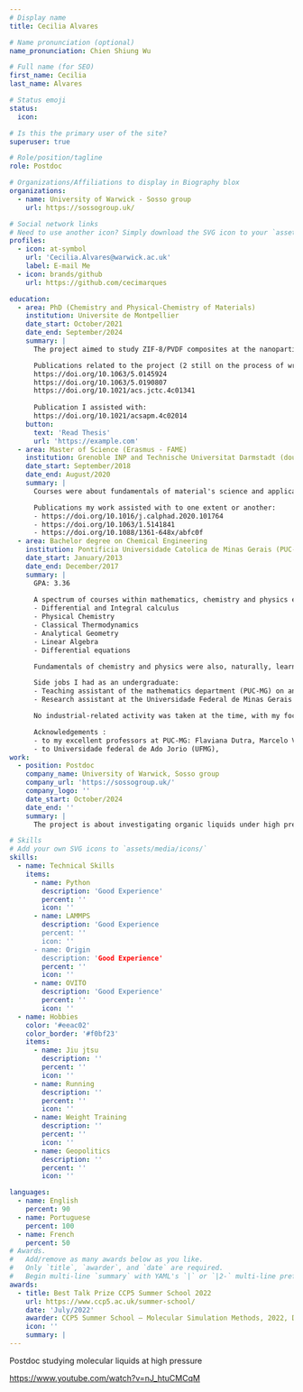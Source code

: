 ```yaml
---
# Display name
title: Cecilia Alvares

# Name pronunciation (optional)
name_pronunciation: Chien Shiung Wu

# Full name (for SEO)
first_name: Cecilia
last_name: Alvares

# Status emoji
status:
  icon: 

# Is this the primary user of the site?
superuser: true

# Role/position/tagline
role: Postdoc

# Organizations/Affiliations to display in Biography blox
organizations:
  - name: University of Warwick - Sosso group
    url: https://sossogroup.uk/

# Social network links
# Need to use another icon? Simply download the SVG icon to your `assets/media/icons/` folder.
profiles:
  - icon: at-symbol
    url: 'Cecilia.Alvares@warwick.ac.uk'
    label: E-mail Me
  - icon: brands/github
    url: https://github.com/cecimarques

education:
  - area: PhD (Chemistry and Physical-Chemistry of Materials)
    institution: Universite de Montpellier
    date_start: October/2021
    date_end: September/2024
    summary: |
      The project aimed to study ZIF-8/PVDF composites at the nanoparticle level using a coarse grained model to answer, at the molecular level, questions related to the influence of nanoparticle shape and size on the polymer structuration and gas adsorption. The project also contemplated the development (and assessment) of several force fields, stemming from different potential fitting strategies (MARTINI, force matching and iterative Boltzmann inversion), as well as different mappings for studying bulk ZIF-8. This thesis was supervised by Prof. Rocio Semino (https://www.rociosemino.com/).

      Publications related to the project (2 still on the process of writing):
      https://doi.org/10.1063/5.0145924
      https://doi.org/10.1063/5.0190807
      https://doi.org/10.1021/acs.jctc.4c01341
      
      Publication I assisted with:
      https://doi.org/10.1021/acsapm.4c02014
    button:
      text: 'Read Thesis'
      url: 'https://example.com'
  - area: Master of Science (Erasmus - FAME)
    institution: Grenoble INP and Technische Universitat Darmstadt (double degree)
    date_start: September/2018
    date_end: August/2020
    summary: |
      Courses were about fundamentals of material's science and applications within a diverse spectrum. My specialization (as well as internship and Mater thesis) was directed towards classical computer simulations. The topic of my Master thesis in particular was on evaluating a given force field on what concerns its ability to reproduce the specific heat capacity at constant pressure (in liquid and solid phases), self-diffusion coefficients and melting point of CaO using classical molecular dynamics, and was made under the supervision of Noel Jakse.

      Publications my work assisted with to one extent or another:
      - https://doi.org/10.1016/j.calphad.2020.101764
      - https://doi.org/10.1063/1.5141841
      - https://doi.org/10.1088/1361-648x/abfc0f
  - area: Bachelor degree on Chemical Engineering
    institution: Pontificia Universidade Catolica de Minas Gerais (PUC-MG)
    date_start: January/2013
    date_end: December/2017
    summary: |
      GPA: 3.36
      
      A spectrum of courses within mathematics, chemistry and physics exist throughout a 5 year Chemical Engineering degree in Brazil. My focus was always on 
      - Differential and Integral calculus
      - Physical Chemistry
      - Classical Thermodynamics
      - Analytical Geometry
      - Linear Algebra
      - Differential equations

      Fundamentals of chemistry and physics were also, naturally, learnt. The former encapsulated only classical mechanics, with the learning of quantum mechanics coming later on as an extracurricular activity of mine. Statistical mechanics, electromagnetism, fundamentals of solid state chemistry and density functional theory were other topics I have devoted time to learn by myself.

      Side jobs I had as an undergraduate:
      - Teaching assistant of the mathematics department (PUC-MG) on analytical geometry differential and integral calculus.
      - Research assistant at the Universidade Federal de Minas Gerais (PUC-MG) on the project "Advanced Water Treatment to Public supply during emergency situations".

      No industrial-related activity was taken at the time, with my focus always being academia on its classical definition.

      Acknowledgements :
      - to my excellent professors at PUC-MG: Flaviana Dutra, Marcelo Viana, Claudete Botaro, Orozimbo Almeida, Claudia (?), Peter (?), Laura Hamdan, Barbara Ricci, Mariana (?), Paulino (?), amongst many others.
      - to Universidade federal de Ado Jorio (UFMG), 
work:
  - position: Postdoc
    company_name: University of Warwick, Sosso group
    company_url: 'https://sossogroup.uk/'
    company_logo: ''
    date_start: October/2024
    date_end: ''
    summary: |
      The project is about investigating organic liquids under high pressures. The goal is to unveil new compounds that can be used as pressure-transmitting-media in x-ray experiments, amongst other techniques, at high pressure as well as to understand why currently known ones indeed remain hydrostatic at high pressures (i.e. what makes them special in that matter?). The project has both a computational and an experimental part. The former is carried out by me (postdoc) and Gabriele Sosso (PI), and involves classical simulations at the atomistic resolution of several different liquids, mostly using generic force fields, while the latter is carried out by Cameron Wilson (postdoc) and Mark Senn (PI). Additionally, on the experiment side, Elizabeth Arnold (PhD) and Nick Funnel (ISIS Neutron and Muon Source who serves as a consultant in the project).

# Skills
# Add your own SVG icons to `assets/media/icons/`
skills:
  - name: Technical Skills
    items:
      - name: Python
        description: 'Good Experience'
        percent: ''
        icon: ''
      - name: LAMMPS
        description: 'Good Experience
        percent: ''
        icon: ''
      - name: Origin
        description: 'Good Experience'
        percent: ''
        icon: ''
      - name: OVITO
        description: 'Good Experience'
        percent: ''
        icon: ''
  - name: Hobbies
    color: '#eeac02'
    color_border: '#f0bf23'
    items:
      - name: Jiu jtsu
        description: ''
        percent: ''
        icon: ''
      - name: Running
        description: ''
        percent: ''
        icon: ''
      - name: Weight Training
        description: ''
        percent: ''
        icon: ''
      - name: Geopolitics
        description: ''
        percent: ''
        icon: ''

languages:
  - name: English
    percent: 90
  - name: Portuguese
    percent: 100
  - name: French
    percent: 50
# Awards.
#   Add/remove as many awards below as you like.
#   Only `title`, `awarder`, and `date` are required.
#   Begin multi-line `summary` with YAML's `|` or `|2-` multi-line prefix and indent 2 spaces below.
awards:
  - title: Best Talk Prize CCP5 Summer School 2022
    url: https://www.ccp5.ac.uk/summer-school/
    date: 'July/2022'
    awarder: CCP5 Summer School – Molecular Simulation Methods, 2022, Durham, England. Organized by Colin Freeman et al.
    icon: ''
    summary: |
---
```


Postdoc studying molecular liquids at high pressure

https://www.youtube.com/watch?v=nJ_htuCMCqM

